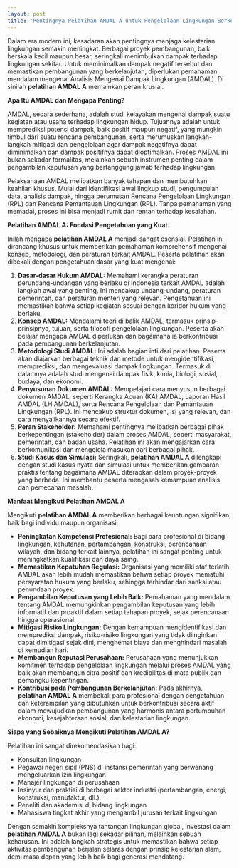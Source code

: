 ```yaml
---
layout: post
title: "Pentingnya Pelatihan AMDAL A untuk Pengelolaan Lingkungan Berkelanjutan"
---
```


Dalam era modern ini, kesadaran akan pentingnya menjaga kelestarian lingkungan semakin meningkat. Berbagai proyek pembangunan, baik berskala kecil maupun besar, seringkali menimbulkan dampak terhadap lingkungan sekitar. Untuk meminimalkan dampak negatif tersebut dan memastikan pembangunan yang berkelanjutan, diperlukan pemahaman mendalam mengenai Analisis Mengenai Dampak Lingkungan (AMDAL). Di sinilah **pelatihan AMDAL A** memainkan peran krusial.

**Apa Itu AMDAL dan Mengapa Penting?**

AMDAL, secara sederhana, adalah studi kelayakan mengenai dampak suatu kegiatan atau usaha terhadap lingkungan hidup. Tujuannya adalah untuk memprediksi potensi dampak, baik positif maupun negatif, yang mungkin timbul dari suatu rencana pembangunan, serta merumuskan langkah-langkah mitigasi dan pengelolaan agar dampak negatifnya dapat diminimalkan dan dampak positifnya dapat dioptimalkan. Proses AMDAL ini bukan sekadar formalitas, melainkan sebuah instrumen penting dalam pengambilan keputusan yang bertanggung jawab terhadap lingkungan.

Pelaksanaan AMDAL melibatkan banyak tahapan dan membutuhkan keahlian khusus. Mulai dari identifikasi awal lingkup studi, pengumpulan data, analisis dampak, hingga perumusan Rencana Pengelolaan Lingkungan (RPL) dan Rencana Pemantauan Lingkungan (RPL). Tanpa pemahaman yang memadai, proses ini bisa menjadi rumit dan rentan terhadap kesalahan.

**Pelatihan AMDAL A: Fondasi Pengetahuan yang Kuat**

Inilah mengapa **pelatihan AMDAL A** menjadi sangat esensial. Pelatihan ini dirancang khusus untuk memberikan pemahaman komprehensif mengenai konsep, metodologi, dan peraturan terkait AMDAL. Peserta pelatihan akan dibekali dengan pengetahuan dasar yang kuat mengenai:

1.  **Dasar-dasar Hukum AMDAL:** Memahami kerangka peraturan perundang-undangan yang berlaku di Indonesia terkait AMDAL adalah langkah awal yang penting. Ini mencakup undang-undang, peraturan pemerintah, dan peraturan menteri yang relevan. Pengetahuan ini memastikan bahwa setiap kegiatan sesuai dengan koridor hukum yang berlaku.
2.  **Konsep AMDAL:** Mendalami teori di balik AMDAL, termasuk prinsip-prinsipnya, tujuan, serta filosofi pengelolaan lingkungan. Peserta akan belajar mengapa AMDAL diperlukan dan bagaimana ia berkontribusi pada pembangunan berkelanjutan.
3.  **Metodologi Studi AMDAL:** Ini adalah bagian inti dari pelatihan. Peserta akan diajarkan berbagai teknik dan metode untuk mengidentifikasi, memprediksi, dan mengevaluasi dampak lingkungan. Termasuk di dalamnya adalah studi mengenai dampak fisik, kimia, biologi, sosial, budaya, dan ekonomi.
4.  **Penyusunan Dokumen AMDAL:** Mempelajari cara menyusun berbagai dokumen AMDAL, seperti Kerangka Acuan (KA) AMDAL, Laporan Hasil AMDAL (LH AMDAL), serta Rencana Pengelolaan dan Pemantauan Lingkungan (RPL). Ini mencakup struktur dokumen, isi yang relevan, dan cara menyajikannya secara efektif.
5.  **Peran Stakeholder:** Memahami pentingnya melibatkan berbagai pihak berkepentingan (stakeholder) dalam proses AMDAL, seperti masyarakat, pemerintah, dan badan usaha. Pelatihan ini akan mengajarkan cara berkomunikasi dan mengelola masukan dari berbagai pihak.
6.  **Studi Kasus dan Simulasi:** Seringkali, **pelatihan AMDAL A** dilengkapi dengan studi kasus nyata dan simulasi untuk memberikan gambaran praktis tentang bagaimana AMDAL diterapkan dalam proyek-proyek yang berbeda. Ini membantu peserta mengasah kemampuan analisis dan pemecahan masalah.

**Manfaat Mengikuti Pelatihan AMDAL A**

Mengikuti **pelatihan AMDAL A** memberikan berbagai keuntungan signifikan, baik bagi individu maupun organisasi:

*   **Peningkatan Kompetensi Profesional:** Bagi para profesional di bidang lingkungan, kehutanan, pertambangan, konstruksi, perencanaan wilayah, dan bidang terkait lainnya, pelatihan ini sangat penting untuk meningkatkan kualifikasi dan daya saing.
*   **Memastikan Kepatuhan Regulasi:** Organisasi yang memiliki staf terlatih AMDAL akan lebih mudah memastikan bahwa setiap proyek mematuhi persyaratan hukum yang berlaku, sehingga terhindar dari sanksi atau penundaan proyek.
*   **Pengambilan Keputusan yang Lebih Baik:** Pemahaman yang mendalam tentang AMDAL memungkinkan pengambilan keputusan yang lebih informatif dan proaktif dalam setiap tahapan proyek, sejak perencanaan hingga operasional.
*   **Mitigasi Risiko Lingkungan:** Dengan kemampuan mengidentifikasi dan memprediksi dampak, risiko-risiko lingkungan yang tidak diinginkan dapat dimitigasi sejak dini, menghemat biaya dan menghindari masalah di kemudian hari.
*   **Membangun Reputasi Perusahaan:** Perusahaan yang menunjukkan komitmen terhadap pengelolaan lingkungan melalui proses AMDAL yang baik akan membangun citra positif dan kredibilitas di mata publik dan pemangku kepentingan.
*   **Kontribusi pada Pembangunan Berkelanjutan:** Pada akhirnya, **pelatihan AMDAL A** membekali para profesional dengan pengetahuan dan keterampilan yang dibutuhkan untuk berkontribusi secara aktif dalam mewujudkan pembangunan yang harmonis antara pertumbuhan ekonomi, kesejahteraan sosial, dan kelestarian lingkungan.

**Siapa yang Sebaiknya Mengikuti Pelatihan AMDAL A?**

Pelatihan ini sangat direkomendasikan bagi:

*   Konsultan lingkungan
*   Pegawai negeri sipil (PNS) di instansi pemerintah yang berwenang mengeluarkan izin lingkungan
*   Manajer lingkungan di perusahaan
*   Insinyur dan praktisi di berbagai sektor industri (pertambangan, energi, konstruksi, manufaktur, dll.)
*   Peneliti dan akademisi di bidang lingkungan
*   Mahasiswa tingkat akhir yang mengambil jurusan terkait lingkungan

Dengan semakin kompleksnya tantangan lingkungan global, investasi dalam **pelatihan AMDAL A** bukan lagi sekadar pilihan, melainkan sebuah keharusan. Ini adalah langkah strategis untuk memastikan bahwa setiap aktivitas pembangunan berjalan selaras dengan prinsip kelestarian alam, demi masa depan yang lebih baik bagi generasi mendatang.
